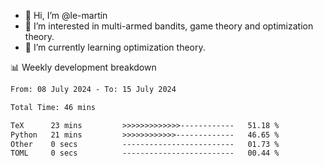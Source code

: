 - 👋 Hi, I’m @le-martin
- 👀 I’m interested in multi-armed bandits, game theory and optimization theory.
- 🌱 I’m currently learning optimization theory.
<!---- 💞️ I’m looking to collaborate on ...
- 📫 How to reach me ...-->

<!---
Tutorial for using WakaTime stats in GitHub profile: https://github.com/athul/waka-readme
-->

📊 Weekly development breakdown
<!--START_SECTION:waka-->

```txt
From: 08 July 2024 - To: 15 July 2024

Total Time: 46 mins

TeX      23 mins         >>>>>>>>>>>>>------------   51.18 %
Python   21 mins         >>>>>>>>>>>>-------------   46.65 %
Other    0 secs          -------------------------   01.73 %
TOML     0 secs          -------------------------   00.44 %
```

<!--END_SECTION:waka-->

<!---
le-martin/le-martin is a ✨ special ✨ repository because its `README.md` (this file) appears on your GitHub profile.
You can click the Preview link to take a look at your changes.
--->
